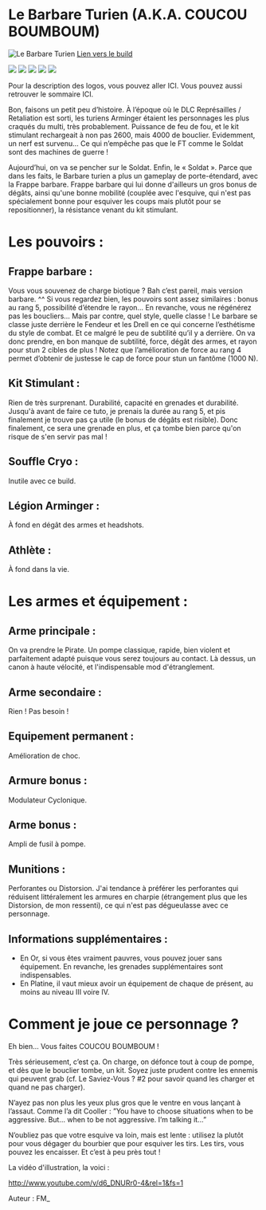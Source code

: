 
# Le Barbare Turien (A.K.A. COUCOU BOUMBOUM)

![Le Barbare Turien](http://i.imgur.com/RHbzZmW.png)
[Lien vers le build](http://kalence.drupalgardens.com/me3-builder#29!3403565!!24W53314!9E.AGO)

<img src="https://raw.githubusercontent.com/tst2005/me3/master/static/img/logo1-or-et-platine.png" />
<img src="https://raw.githubusercontent.com/tst2005/me3/master/static/img/logo2-3etoiles.png" />
<img src="https://raw.githubusercontent.com/tst2005/me3/master/static/img/logo3-jaune.png" />
<img src="https://raw.githubusercontent.com/tst2005/me3/master/static/img/logo4-3etoiles.png" />
<img src="https://raw.githubusercontent.com/tst2005/me3/master/static/img/logo5-1etoiles.png" />

Pour la description des logos, vous pouvez aller ICI. Vous pouvez aussi retrouver le sommaire ICI.


Bon, faisons un petit peu d’histoire.
À l’époque où le DLC Représailles / Retaliation est sorti, les turiens Arminger étaient les personnages les plus craqués du multi, très probablement. Puissance de feu de fou, et le kit stimulant rechargeait à non pas 2600, mais 4000 de bouclier.
Evidemment, un nerf est survenu… Ce qui n’empêche pas que le FT comme le Soldat sont des machines de guerre !

Aujourd’hui, on va se pencher sur le Soldat. Enfin, le « Soldat ». Parce que dans les faits, le Barbare turien a plus un gameplay de porte-étendard, avec la Frappe barbare. Frappe barbare qui lui donne d'ailleurs un gros bonus de dégâts, ainsi qu'une bonne mobilité (couplée avec l'esquive, qui n'est pas spécialement bonne pour esquiver les coups mais plutôt pour se repositionner), la résistance venant du kit stimulant.


# Les pouvoirs :

## Frappe barbare :

Vous vous souvenez de charge biotique ? Bah c’est pareil, mais version barbare. ^^
Si vous regardez bien, les pouvoirs sont assez similaires : bonus au rang 5, possibilité d’étendre le rayon… En revanche, vous ne régénérez pas les boucliers… Mais par contre, quel style, quelle classe ! Le barbare se classe juste derrière le Fendeur et les Drell en ce qui concerne l’esthétisme du style de combat. Et ce malgré le peu de subtilité qu’il y a derrière.
On va donc prendre, en bon manque de subtilité, force, dégât des armes, et rayon pour stun 2 cibles de plus ! Notez que l’amélioration de force au rang 4 permet d’obtenir de justesse le cap de force pour stun un fantôme (1000 N).

## Kit Stimulant :

Rien de très surprenant. Durabilité, capacité en grenades et durabilité.
Jusqu'à avant de faire ce tuto, je prenais la durée au rang 5, et pis finalement je trouve pas ça utile (le bonus de dégâts est risible). Donc finalement, ce sera une grenade en plus, et ça tombe bien parce qu'on risque de s'en servir pas mal !

## Souffle Cryo :

Inutile avec ce build.

## Légion Arminger :

À fond en dégât des armes et headshots.

## Athlète :

À fond dans la vie.

# Les armes et équipement :


## Arme principale :

On va prendre le Pirate. Un pompe classique, rapide, bien violent et parfaitement adapté puisque vous serez toujours au contact. Là dessus, un canon à haute vélocité, et l'indispensable mod d'étranglement.

## Arme secondaire :

Rien ! Pas besoin !

## Equipement permanent :

Amélioration de choc.

## Armure bonus :

Modulateur Cyclonique.

## Arme bonus :

Ampli de fusil à pompe.

## Munitions :

Perforantes ou Distorsion. J'ai tendance à préférer les perforantes qui réduisent littéralement les armures en charpie (étrangement plus que les Distorsion, de mon ressenti), ce qui n'est pas dégueulasse avec ce personnage.

## Informations supplémentaires :


 * En Or, si vous êtes vraiment pauvres, vous pouvez jouer sans équipement. En revanche, les grenades supplémentaires sont indispensables.
 * En Platine, il vaut mieux avoir un équipement de chaque de présent, au moins au niveau III voire IV.


# Comment je joue ce personnage ?


Eh bien… Vous faites COUCOU BOUMBOUM !

Très sérieusement, c’est ça. On charge, on défonce tout à coup de pompe, et dès que le bouclier tombe, un kit. Soyez juste prudent contre les ennemis qui peuvent grab (cf. Le Saviez-Vous ? #2 pour savoir quand les charger et quand ne pas charger).

N’ayez pas non plus les yeux plus gros que le ventre en vous lançant à l’assaut. Comme l’a dit Cooller :
”You have to choose situations when to be aggressive. But… when to be not aggressive. I’m talking it...”

N’oubliez pas que votre esquive va loin, mais est lente : utilisez la plutôt pour vous dégager du bourbier que pour esquiver les tirs. Les tirs, vous pouvez les encaisser.
Et c’est à peu près tout !

La vidéo d'illustration, la voici :

http://www.youtube.com/v/d6_DNURr0-4&rel=1&fs=1

Auteur : FM_

